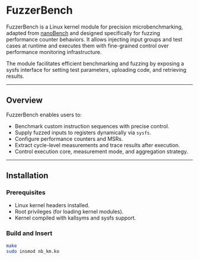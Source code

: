 # FuzzerBench

FuzzerBench is a Linux kernel module for precision microbenchmarking, adapted from [nanoBench](https://github.com/andreas-abel/nanoBench) and designed specifically for fuzzing performance counter behaviors. It allows injecting input groups and test cases at runtime and executes them with fine-grained control over performance monitoring infrastructure.

The module facilitates efficient benchmarking and fuzzing by exposing a sysfs interface for setting test parameters, uploading code, and retrieving results.

---

## Overview

FuzzerBench enables users to:
- Benchmark custom instruction sequences with precise control.
- Supply fuzzed inputs to registers dynamically via `sysfs`.
- Configure performance counters and MSRs.
- Extract cycle-level measurements and trace results after execution.
- Control execution core, measurement mode, and aggregation strategy.

---

## Installation

### Prerequisites
- Linux kernel headers installed.
- Root privileges (for loading kernel modules).
- Kernel compiled with kallsyms and sysfs support.

### Build and Insert

```bash
make
sudo insmod nb_km.ko
